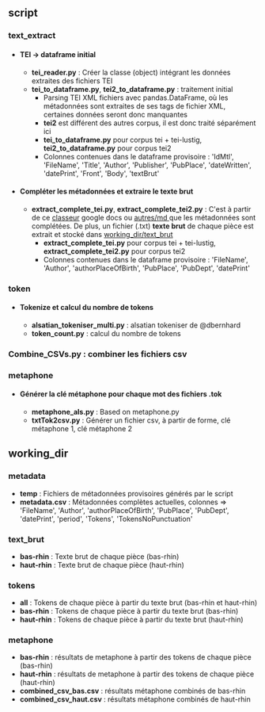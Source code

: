 ## script

### text_extract

- #### TEI -> dataframe initial

  - **tei_reader.py** : Créer la classe (object) intégrant les données extraites des fichiers TEI
  - **tei_to_dataframe.py**, **tei2_to_dataframe.py** :  traitement initial
    - Parsing TEI XML fichiers avec pandas.DataFrame, où les métadonnées sont extraites de ses tags de fichier XML, certaines données seront donc manquantes
    - **tei2** est différent des autres corpus, il est donc traité séparément ici
    - **tei_to_dataframe.py** pour corpus tei + tei-lustig, **tei2_to_dataframe.py** pour corpus tei2
    - Colonnes contenues dans le dataframe provisoire :  'IdMtl', 'FileName', 'Title', 'Author', 'Publisher', 'PubPlace', 'dateWritten', 'datePrint', 'Front', 'Body', 'textBrut'

- #### Compléter les métadonnées et extraire le texte brut

  - **extract_complete_tei.py**, **extract_complete_tei2.py** :  C'est à partir de ce [classeur](https://docs.google.com/spreadsheets/d/1_xUK1uP209UCjJ9agqr_Zik65u08A8rOAVo53PTtj8Y/edit#gid=731925022) google docs ou [autres/md ](https://gitlab.huma-num.fr/methal/corpus-methal-all/-/tree/main/autres/md)que les métadonnées sont complétées. De plus, un fichier (.txt) **texte brut** de chaque pièce est extrait et stocké dans [working_dir/text_brut](https://gitlab.huma-num.fr/methal/corpus-methal-all/-/tree/main/code/working_dir/text_brut)
    - **extract_complete_tei.py** pour corpus tei + tei-lustig, **extract_complete_tei2.py** pour corpus tei2
    - Colonnes contenues dans le dataframe provisoire :  'FileName', 'Author', 'authorPlaceOfBirth',  'PubPlace', 'PubDept', 'datePrint'

### token

- #### Tokenize et calcul du nombre de tokens

  - **alsatian_tokeniser_multi.py** :  alsatian tokeniser de @dbernhard
  - **token_count.py** :  calcul du nombre de tokens

### **Combine_CSVs.py** :  combiner les fichiers csv

### metaphone

- #### Générer la clé métaphone pour chaque mot des fichiers .tok

  - **metaphone_als.py** :  Based on metaphone.py
  - **txtTok2csv.py** :  Générer un fichier csv, à partir de forme, clé métaphone 1, clé métaphone 2

## working_dir

### metadata

- **temp** :  Fichiers de métadonnées provisoires générés par le script
- **metadata.csv** :  Métadonnées complètes actuelles, colonnes =>  'FileName', 'Author', 'authorPlaceOfBirth',  'PubPlace', 'PubDept', 'datePrint', 'period', 'Tokens', 'TokensNoPunctuation'

### text_brut

- **bas-rhin** :  Texte brut de chaque pièce (bas-rhin)
- **haut-rhin** :  Texte brut de chaque pièce (haut-rhin)

### tokens

- **all** :  Tokens de chaque pièce à partir du texte brut (bas-rhin et haut-rhin)
- **bas-rhin** :  Tokens de chaque pièce à partir du texte brut (bas-rhin)
- **haut-rhin** :  Tokens de chaque pièce à partir du texte brut (haut-rhin)

### metaphone

- **bas-rhin** :  résultats de metaphone à partir des tokens de chaque pièce (bas-rhin)
- **haut-rhin** :  résultats de metaphone à partir des tokens de chaque pièce (haut-rhin)
- **combined_csv_bas.csv** :  résultats métaphone combinés de bas-rhin
- **combined_csv_haut.csv** :  résultats métaphone combinés de haut-rhin